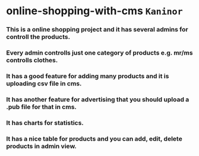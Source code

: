 # online-shopping-with-cms `Kaninor`

### This is a online shopping project and it has several admins for controll the products.
### Every admin controlls just one category of products e.g. mr/ms controlls clothes.
### It has a good feature for adding many products and it is uploading csv file in cms.
### It has another feature for advertising that you should upload a .pub file for that in cms.
### It has charts for statistics.
### It has a nice table for products and you can add, edit, delete products in admin view.
